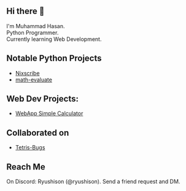 ## Hi there 👋
I'm Muhammad Hasan.\
Python Programmer.\
Currently learning Web Development.
## Notable Python Projects
- [Nixscribe](https://github.com/mhasanali2010/nixscribe)
- [math-evaluate](https://github.com/mhasanali2010/math-evaluate)
## Web Dev Projects:
- [WebApp Simple Calculator](https://webapp-simple-calculator.netlify.app)
## Collaborated on
- [Tetris-Bugs](https://github.com/zishankadri/tetris-bugs)
## Reach Me
On Discord: Ryushison (@ryushison). Send a friend request and DM.
